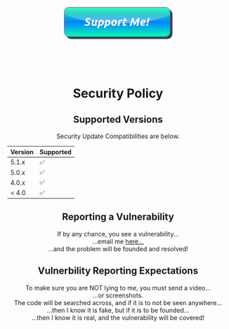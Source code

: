 <div align="center">
  
<a href="https://www.buymeacoffee.com/EggOfGlory999"><img src="button_support-me.png" /></a>
  
  <br>
  
  <br>
  
  <br>

<h1>Security Policy</h1>

<h2>Supported Versions</h2>

Security Update Compatibilities are below.

| Version | Supported          |
| ------- | ------------------ |
| 5.1.x   | :white_check_mark: |
| 5.0.x   | :white_check_mark: |
| 4.0.x   | :white_check_mark: |
| < 4.0   | :white_check_mark: |

<h2>Reporting a Vulnerability</h2>

If by any chance, you see a vulnerability...
<br>
...email me <a href="mailto:jackson.newman999@gmail.com">here...</a>
<br>
...and the problem will be founded and resolved!

<h2>Vulnerbility Reporting Expectations</h2>

To make sure you are NOT lying to me, you must send a video...
<br>
...or screenshots.
<br>
The code will be searched across, and if it is to not be seen anywhere...
<br>
...then I know it is fake, but if it is to be founded...
<br>
...then I know it is real, and the vulnerability will be covered!
